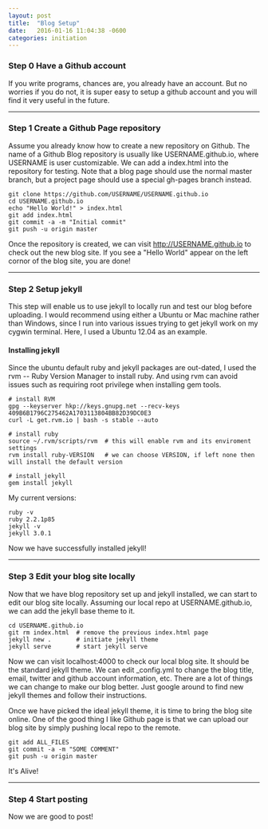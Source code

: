 ```yaml
---
layout: post
title:  "Blog Setup"
date:   2016-01-16 11:04:38 -0600
categories: initiation
---
```


### Step 0 Have a Github account

If you write programs, chances are, you already have an account. But no worries if you do not, it is super easy to setup a github account and you will find it very useful in the future. 

---

### Step 1 Create a Github Page repository

Assume you already know how to create a new repository on Github. The name of a Github Blog repository is usually like USERNAME.github.io, where USERNAME is user customizable. We can add a index.html into the repository for testing. Note that a blog page should use the normal master branch, but a project page should use a special gh-pages branch instead.

    git clone https://github.com/USERNAME/USERNAME.github.io
    cd USERNAME.github.io
    echo "Hello World!" > index.html
    git add index.html
    git commit -a -m "Initial commit"
    git push -u origin master

Once the repository is created, we can visit http://USERNAME.github.io to check out the new blog site. If you see a "Hello World" appear on the left cornor of the blog site, you are done!

---

### Step 2 Setup jekyll

This step will enable us to use jekyll to locally run and test our blog before uploading. I would recommend using either a Ubuntu or Mac machine rather than Windows, since I run into various issues trying to get jekyll work on my cygwin terminal. Here, I used a Ubuntu 12.04 as an example.

#### Installing jekyll

Since the ubuntu default ruby and jekyll packages are out-dated, I used the rvm -- Ruby Version Manager to install ruby. And using rvm can avoid issues such as requiring root privilege when installing gem tools.

    # install RVM
    gpg --keyserver hkp://keys.gnupg.net --recv-keys 409B6B1796C275462A1703113804BB82D39DC0E3
    curl -L get.rvm.io | bash -s stable --auto

    # install ruby
    source ~/.rvm/scripts/rvm  # this will enable rvm and its enviroment settings
    rvm install ruby-VERSION   # we can choose VERSION, if left none then will install the default version

    # install jekyll
    gem install jekyll

My current versions:

    ruby -v
    ruby 2.2.1p85
    jekyll -v
    jekyll 3.0.1

Now we have successfully installed jekyll!

---

### Step 3 Edit your blog site locally

Now that we have blog repository set up and jekyll installed, we can start to edit our blog site locally. Assuming our local repo at USERNAME.github.io, we can add the jekyll base theme to it. 

    cd USERNAME.github.io
    git rm index.html  # remove the previous index.html page
    jekyll new .       # initiate jekyll theme
    jekyll serve       # start jekyll serve

Now we can visit localhost:4000 to check our local blog site. It should be the standard jekyll theme. We can edit _config.yml to change the blog title, email, twitter and github account information, etc. There are a lot of things we can change to make our blog better. Just google around to find new jekyll themes and follow their instructions.

Once we have picked the ideal jekyll theme, it is time to bring the blog site online. One of the good thing I like Github page is that we can upload our blog site by simply pushing local repo to the remote.

    git add ALL_FILES
    git commit -a -m "SOME COMMENT"
    git push -u origin master

It's Alive!

---

### Step 4 Start posting 

Now we are good to post!
